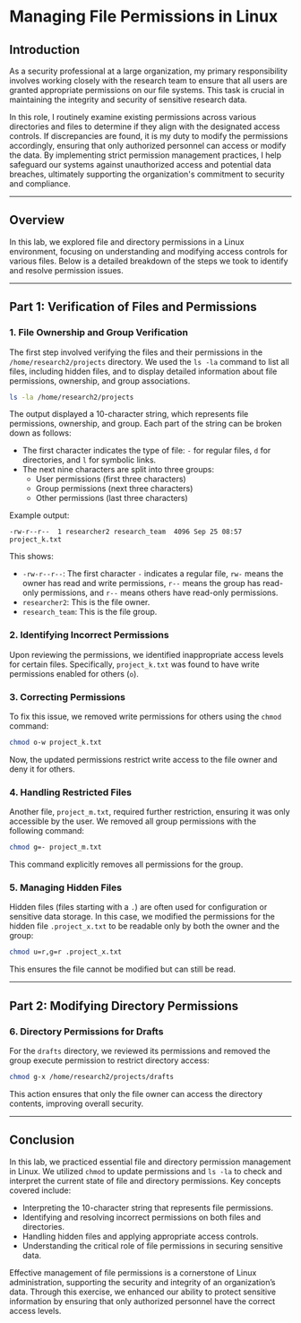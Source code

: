 # Managing File Permissions in Linux

## Introduction

As a security professional at a large organization, my primary responsibility involves working closely with the research team to ensure that all users are granted appropriate permissions on our file systems. This task is crucial in maintaining the integrity and security of sensitive research data.

In this role, I routinely examine existing permissions across various directories and files to determine if they align with the designated access controls. If discrepancies are found, it is my duty to modify the permissions accordingly, ensuring that only authorized personnel can access or modify the data. By implementing strict permission management practices, I help safeguard our systems against unauthorized access and potential data breaches, ultimately supporting the organization's commitment to security and compliance.

---

## Overview

In this lab, we explored file and directory permissions in a Linux environment, focusing on understanding and modifying access controls for various files. Below is a detailed breakdown of the steps we took to identify and resolve permission issues.

---

## Part 1: Verification of Files and Permissions

### 1. File Ownership and Group Verification

The first step involved verifying the files and their permissions in the `/home/research2/projects` directory. We used the `ls -la` command to list all files, including hidden files, and to display detailed information about file permissions, ownership, and group associations.

```bash
ls -la /home/research2/projects
```

The output displayed a 10-character string, which represents file permissions, ownership, and group. Each part of the string can be broken down as follows:

- The first character indicates the type of file: `-` for regular files, `d` for directories, and `l` for symbolic links.
- The next nine characters are split into three groups:
  - User permissions (first three characters)
  - Group permissions (next three characters)
  - Other permissions (last three characters)

Example output:
```
-rw-r--r--  1 researcher2 research_team  4096 Sep 25 08:57 project_k.txt
```

This shows:
- `-rw-r--r--`: The first character `-` indicates a regular file, `rw-` means the owner has read and write permissions, `r--` means the group has read-only permissions, and `r--` means others have read-only permissions.
- `researcher2`: This is the file owner.
- `research_team`: This is the file group.

### 2. Identifying Incorrect Permissions

Upon reviewing the permissions, we identified inappropriate access levels for certain files. Specifically, `project_k.txt` was found to have write permissions enabled for others (`o`).

### 3. Correcting Permissions

To fix this issue, we removed write permissions for others using the `chmod` command:

```bash
chmod o-w project_k.txt
```

Now, the updated permissions restrict write access to the file owner and deny it for others.

### 4. Handling Restricted Files

Another file, `project_m.txt`, required further restriction, ensuring it was only accessible by the user. We removed all group permissions with the following command:

```bash
chmod g=- project_m.txt
```

This command explicitly removes all permissions for the group.

### 5. Managing Hidden Files

Hidden files (files starting with a `.`) are often used for configuration or sensitive data storage. In this case, we modified the permissions for the hidden file `.project_x.txt` to be readable only by both the owner and the group:

```bash
chmod u=r,g=r .project_x.txt
```

This ensures the file cannot be modified but can still be read.

---

## Part 2: Modifying Directory Permissions

### 6. Directory Permissions for Drafts

For the `drafts` directory, we reviewed its permissions and removed the group execute permission to restrict directory access:

```bash
chmod g-x /home/research2/projects/drafts
```

This action ensures that only the file owner can access the directory contents, improving overall security.

---

## Conclusion

In this lab, we practiced essential file and directory permission management in Linux. We utilized `chmod` to update permissions and `ls -la` to check and interpret the current state of file and directory permissions. Key concepts covered include:

- Interpreting the 10-character string that represents file permissions.
- Identifying and resolving incorrect permissions on both files and directories.
- Handling hidden files and applying appropriate access controls.
- Understanding the critical role of file permissions in securing sensitive data.

Effective management of file permissions is a cornerstone of Linux administration, supporting the security and integrity of an organization’s data. Through this exercise, we enhanced our ability to protect sensitive information by ensuring that only authorized personnel have the correct access levels.
